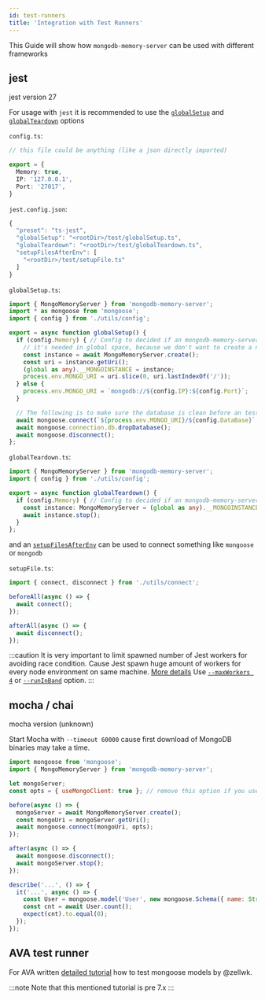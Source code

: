 ```yaml
---
id: test-runners
title: 'Integration with Test Runners'
---
```


This Guide will show how `mongodb-memory-server` can be used with different frameworks

## jest

<span class="badge badge--secondary">jest version 27</span>

For usage with `jest` it is recommended to use the [`globalSetup`](https://jestjs.io/docs/en/configuration#globalsetup-string) and [`globalTeardown`](https://jestjs.io/docs/en/configuration#globalteardown-string) options

`config.ts`:

```ts
// this file could be anything (like a json directly imported)

export = {
  Memory: true,
  IP: '127.0.0.1',
  Port: '27017',
}
```

`jest.config.json`:

```ts
{
  "preset": "ts-jest",
  "globalSetup": "<rootDir>/test/globalSetup.ts",
  "globalTeardown": "<rootDir>/test/globalTeardown.ts",
  "setupFilesAfterEnv": [
    "<rootDir>/test/setupFile.ts"
  ]
}

```

`globalSetup.ts`:

```ts
import { MongoMemoryServer } from 'mongodb-memory-server';
import * as mongoose from 'mongoose';
import { config } from './utils/config';

export = async function globalSetup() {
  if (config.Memory) { // Config to decided if an mongodb-memory-server instance should be used
    // it's needed in global space, because we don't want to create a new instance every test-suite
    const instance = await MongoMemoryServer.create();
    const uri = instance.getUri();
    (global as any).__MONGOINSTANCE = instance;
    process.env.MONGO_URI = uri.slice(0, uri.lastIndexOf('/'));
  } else {
    process.env.MONGO_URI = `mongodb://${config.IP}:${config.Port}`;
  }

  // The following is to make sure the database is clean before an test starts
  await mongoose.connect(`${process.env.MONGO_URI}/${config.DataBase}`, { });
  await mongoose.connection.db.dropDatabase();
  await mongoose.disconnect();
};

```

`globalTeardown.ts`:

```ts
import { MongoMemoryServer } from 'mongodb-memory-server';
import { config } from './utils/config';

export = async function globalTeardown() {
  if (config.Memory) { // Config to decided if an mongodb-memory-server instance should be used
    const instance: MongoMemoryServer = (global as any).__MONGOINSTANCE;
    await instance.stop();
  }
};
```

and an [`setupFilesAfterEnv`](https://jestjs.io/docs/en/configuration#setupfilesafterenv-array) can be used to connect something like `mongoose` or `mongodb`

`setupFile.ts`:

```ts
import { connect, disconnect } from './utils/connect';

beforeAll(async () => {
  await connect();
});

afterAll(async () => {
  await disconnect();
});
```

:::caution
It is very important to limit spawned number of Jest workers for avoiding race condition. Cause Jest spawn huge amount of workers for every node environment on same machine. [More details](https://github.com/facebook/jest/issues/3765)
Use [`--maxWorkers 4`](https://jestjs.io/docs/configuration#maxworkers-number--string) or [`--runInBand`](https://jestjs.io/docs/cli#--runinband) option.
:::

## mocha / chai

<span class="badge badge--secondary">mocha version (unknown)</span>

Start Mocha with `--timeout 60000` cause first download of MongoDB binaries may take a time.

```js
import mongoose from 'mongoose';
import { MongoMemoryServer } from 'mongodb-memory-server';

let mongoServer;
const opts = { useMongoClient: true }; // remove this option if you use mongoose 5 and above

before(async () => {
  mongoServer = await MongoMemoryServer.create();
  const mongoUri = mongoServer.getUri();
  await mongoose.connect(mongoUri, opts);
});

after(async () => {
  await mongoose.disconnect();
  await mongoServer.stop();
});

describe('...', () => {
  it('...', async () => {
    const User = mongoose.model('User', new mongoose.Schema({ name: String }));
    const cnt = await User.count();
    expect(cnt).to.equal(0);
  });
});
```

## AVA test runner

For AVA written [detailed tutorial](https://github.com/zellwk/ava/blob/8b7ccba1d80258b272ae7cae6ba4967cd1c13030/docs/recipes/endpoint-testing-with-mongoose.md) how to test mongoose models by @zellwk.

:::note
Note that this mentioned tutorial is pre 7.x
:::
